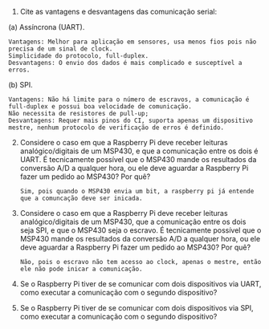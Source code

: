 1. Cite as vantagens e desvantagens das comunicação serial:

(a) Assíncrona (UART).
    
    Vantagens: Melhor para aplicação em sensores, usa menos fios pois não precisa de um sinal de clock. 
    Simplicidade do protocolo, full-duplex.
    Desvantagens: O envio dos dados é mais complicado e susceptível a erros.
    
(b) SPI.
  
    Vantagens: Não há limite para o número de escravos, a comunicação é full-duplex e possui boa velocidade de comunicação.
    Não necessita de resistores de pull-up; 
    Desvantagens: Requer mais pinos do CI, suporta apenas um dispositivo mestre, nenhum protocolo de verificação de erros é definido.

2. Considere o caso em que a Raspberry Pi deve receber leituras analógico/digitais de um MSP430, e que a comunicação entre os dois é UART. É tecnicamente possível que o MSP430 mande os resultados da conversão A/D a qualquer hora, ou ele deve aguardar a Raspberry Pi fazer um pedido ao MSP430? Por quê?

       Sim, pois quando o MSP430 envia um bit, a raspberry pi já entende que a comuncação deve ser inicada.

3. Considere o caso em que a Raspberry Pi deve receber leituras analógico/digitais de um MSP430, que a comunicação entre os dois seja SPI, e que o MSP430 seja o escravo. É tecnicamente possível que o MSP430 mande os resultados da conversão A/D a qualquer hora, ou ele deve aguardar a Raspberry Pi fazer um pedido ao MSP430? Por quê?

       Não, pois o escravo não tem acesso ao clock, apenas o mestre, então ele não pode inicar a comunicação.

4. Se o Raspberry Pi tiver de se comunicar com dois dispositivos via UART, como executar a comunicação com o segundo dispositivo?

5. Se o Raspberry Pi tiver de se comunicar com dois dispositivos via SPI, como executar a comunicação com o segundo dispositivo?
